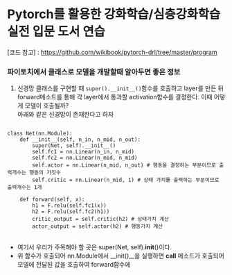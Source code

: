 # Pytorch를 활용한 강화학습/심층강화학습 실전 입문 도서 연습
[코드 참고] : https://github.com/wikibook/pytorch-drl/tree/master/program


### 파이토치에서 클래스로 모델을 개발할때 알아두면 좋은 정보
1. 신경망 클래스를 구현할 때 `super().__init__()`함수를 호출하고 layer를 만든 뒤 forward메소드를 통해 각 layer에서 통과할 activation함수를 결정한다. 이때 어떻게 모델이 호출될까? </br>
아래와 같은 신경망이 존재한다고 하자 </br>

<pre>
<code>
class Net(nn.Module):
    def __init__(self, n_in, n_mid, n_out):
        super(Net, self).__init__()
        self.fc1 = nn.Linear(n_in, n_mid)
        self.fc2 = nn.Linear(n_mid, n_mid)
        self.actor = nn.Linear(n_mid, n_out) # 행동을 결정하는 부분이므로 출력개수는 행동의 가짓수
        self.critic = nn.Linear(n_mid, 1) # 상태 가치를 출력하는 부분이므로 출력개수는 1개
        
    def forward(self, x):
        h1 = F.relu(self.fc1(x))
        h2 = F.relu(self.fc2(h1))
        critic_output = self.critic(h2) # 상태가치 계산
        actor_output = self.actor(h2) # 행동가치 계산
</code>
</pre>
- 여기서 우리가 주목해야 할 곳은 super(Net, self).__init__()이다.
- 위 함수가 호출되어 nn.Module에서 __init()__을 실행하면 __call__ 메소드가 호출되어 모델에 전달된 값을 호출하여 forward함수에 
